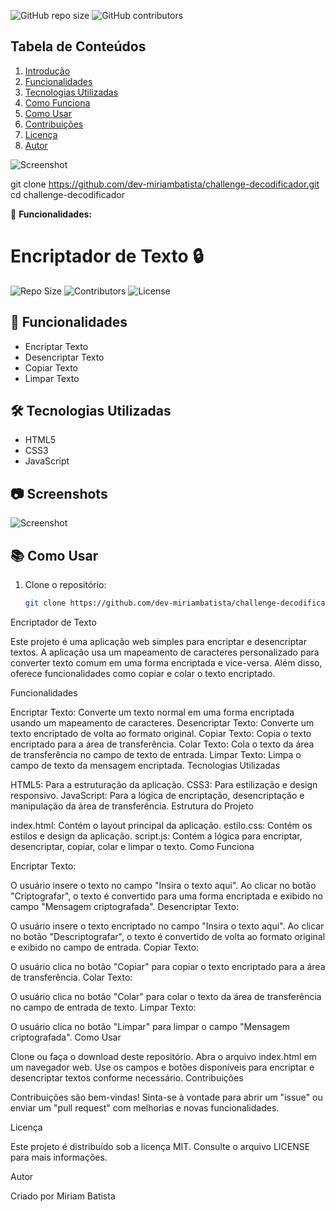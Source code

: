 ![GitHub repo size](https://img.shields.io/github/repo-size/dev-miriambatista/challenge-decodificador)
![GitHub contributors](https://img.shields.io/github/contributors/dev-miriambatista/challenge-decodificador)

## Tabela de Conteúdos
1. [Introdução](#introdução)
2. [Funcionalidades](#funcionalidades)
3. [Tecnologias Utilizadas](#tecnologias-utilizadas)
4. [Como Funciona](#como-funciona)
5. [Como Usar](#como-usar)
6. [Contribuições](#contribuições)
7. [Licença](#licença)
8. [Autor](#autor)

![Screenshot](screenshot.png)

git clone https://github.com/dev-miriambatista/challenge-decodificador.git
cd challenge-decodificador

🚀 **Funcionalidades:**

# Encriptador de Texto 🔒

![Repo Size](https://img.shields.io/github/repo-size/dev-miriambatista/challenge-decodificador)
![Contributors](https://img.shields.io/github/contributors/dev-miriambatista/challenge-decodificador)
![License](https://img.shields.io/github/license/dev-miriambatista/challenge-decodificador)

## 🚀 Funcionalidades

- Encriptar Texto
- Desencriptar Texto
- Copiar Texto
- Limpar Texto

## 🛠️ Tecnologias Utilizadas

- HTML5
- CSS3
- JavaScript

## 📷 Screenshots

![Screenshot](screenshot.png)

## 📚 Como Usar

1. Clone o repositório:
   ```bash
   git clone https://github.com/dev-miriambatista/challenge-decodificador.git


Encriptador de Texto

Este projeto é uma aplicação web simples para encriptar e desencriptar textos. A aplicação usa um mapeamento de caracteres personalizado para converter texto comum em uma forma encriptada e vice-versa. 
Além disso, oferece funcionalidades como copiar e colar o texto encriptado.

Funcionalidades

Encriptar Texto: Converte um texto normal em uma forma encriptada usando um mapeamento de caracteres.
Desencriptar Texto: Converte um texto encriptado de volta ao formato original.
Copiar Texto: Copia o texto encriptado para a área de transferência.
Colar Texto: Cola o texto da área de transferência no campo de texto de entrada.
Limpar Texto: Limpa o campo de texto da mensagem encriptada.
Tecnologias Utilizadas

HTML5: Para a estruturação da aplicação.
CSS3: Para estilização e design responsivo.
JavaScript: Para a lógica de encriptação, desencriptação e manipulação da área de transferência.
Estrutura do Projeto

index.html: Contém o layout principal da aplicação.
estilo.css: Contém os estilos e design da aplicação.
script.js: Contém a lógica para encriptar, desencriptar, copiar, colar e limpar o texto.
Como Funciona

Encriptar Texto:

O usuário insere o texto no campo "Insira o texto aqui".
Ao clicar no botão "Criptografar", o texto é convertido para uma forma encriptada e exibido no campo "Mensagem criptografada".
Desencriptar Texto:

O usuário insere o texto encriptado no campo "Insira o texto aqui".
Ao clicar no botão "Descriptografar", o texto é convertido de volta ao formato original e exibido no campo de entrada.
Copiar Texto:

O usuário clica no botão "Copiar" para copiar o texto encriptado para a área de transferência.
Colar Texto:

O usuário clica no botão "Colar" para colar o texto da área de transferência no campo de entrada de texto.
Limpar Texto:

O usuário clica no botão "Limpar" para limpar o campo "Mensagem criptografada".
Como Usar

Clone ou faça o download deste repositório.
Abra o arquivo index.html em um navegador web.
Use os campos e botões disponíveis para encriptar e desencriptar textos conforme necessário.
Contribuições

Contribuições são bem-vindas! Sinta-se à vontade para abrir um "issue" ou enviar um "pull request" com melhorias e novas funcionalidades.

Licença

Este projeto é distribuído sob a licença MIT. Consulte o arquivo LICENSE para mais informações.

Autor

Criado por Miriam Batista
